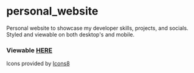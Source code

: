 # personal_website

Personal website to showcase my developer skills, projects, and socials.
Styled and viewable on both desktop's and mobile.

### Viewable [HERE](https://anniewannie.github.io/personal_website/)

Icons provided by [Icons8](https://icons8.com)